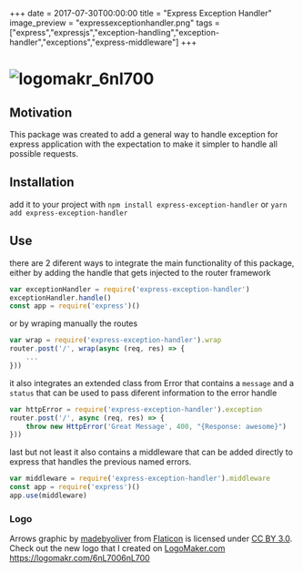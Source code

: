 +++
date = 2017-07-30T00:00:00
title = "Express Exception Handler"
image_preview = "expressexceptionhandler.png"
tags = ["express","expressjs","exception-handling","exception-handler","exceptions","express-middleware"]
+++
# ![logomakr_6nl700](https://user-images.githubusercontent.com/3071208/28988724-97dc463a-7971-11e7-9cec-ffc06bcc9205.png)

## Motivation
This package was created to add a general way to handle exception for express application with the expectation to make it simpler to handle all possible requests.

## Installation
add it to your project with `npm install express-exception-handler` or `yarn add express-exception-handler`


## Use
there are 2 diferent ways to integrate the main functionality of this package, either by adding the handle that gets injected to the router framework

```js
var exceptionHandler = require('express-exception-handler')
exceptionHandler.handle()
const app = require('express')()
```

or by wraping manually the routes

```js
var wrap = require('express-exception-handler').wrap
router.post('/', wrap(async (req, res) => {
    ...
}))
```

it also integrates an extended class from Error that contains a `message` and a `status` that can be used to pass diferent information to the error handle

```js
var httpError = require('express-exception-handler').exception
router.post('/', async (req, res) => {
    throw new HttpError('Great Message', 400, "{Response: awesome}")
}))
```

last but not least it also contains a middleware that can be added directly to express that handles the previous named errors.

```js
var middleware = require('express-exception-handler').middleware
const app = require('express')()
app.use(middleware)
```

### Logo

Arrows graphic by <a href="http://www.flaticon.com/authors/madebyoliver">madebyoliver</a> from <a href="http://www.flaticon.com/">Flaticon</a> is licensed under <a href="http://creativecommons.org/licenses/by/3.0/" title="Creative Commons BY 3.0">CC BY 3.0</a>. Check out the new logo that I created on <a href="http://logomakr.com" title="Logo Maker">LogoMaker.com</a> https://logomakr.com/6nL7006nL700